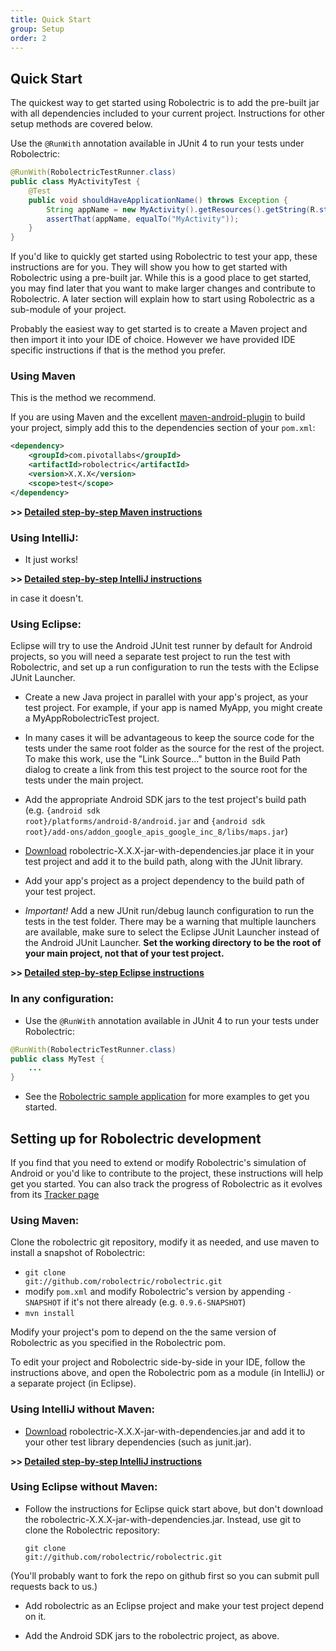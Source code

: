 ```yaml
---
title: Quick Start
group: Setup
order: 2
---
```


## Quick Start

The quickest way to get started using Robolectric is to add the pre-built jar with all dependencies included to your
current project. Instructions for other setup methods are covered below.

Use the <code>@RunWith</code> annotation available in JUnit 4 to run your tests
under Robolectric:

```java
@RunWith(RobolectricTestRunner.class)
public class MyActivityTest {
    @Test
    public void shouldHaveApplicationName() throws Exception {
        String appName = new MyActivity().getResources().getString(R.string.app_name);
        assertThat(appName, equalTo("MyActivity"));
    }
}
```

If you'd like to quickly get started using Robolectric to test your app, these instructions are for you. They will show
you how to get started with Robolectric using a pre-built jar. While this is a good place to get started, you may find
later that you want to make larger changes and contribute to Robolectric. A later section will explain how to start
using Robolectric as a sub-module of your project.

Probably the easiest way to get started is to create a Maven project and then import it into your IDE of choice.
However we have provided IDE specific instructions if that is the method you prefer.

### Using Maven

This is the method we recommend.

If you are using Maven and the excellent
[maven-android-plugin](http://code.google.com/p/maven-android-plugin/) to build your project, simply add this to the
dependencies section of your <code>pom.xml</code>:

```xml
<dependency>
    <groupId>com.pivotallabs</groupId>
    <artifactId>robolectric</artifactId>
    <version>X.X.X</version>
    <scope>test</scope>
</dependency>
```

<b>&gt;&gt; <a href="maven-quick-start.html">Detailed step-by-step Maven instructions</a></b>

### Using IntelliJ:
* It just works!

<b>&gt;&gt; <a href="intellij-quick-start.html">Detailed step-by-step IntelliJ instructions</a></b>

in case it doesn't.

### Using Eclipse:

Eclipse will try to use the Android JUnit test runner by default for Android projects, so you will need a separate test
project to run the test with Robolectric, and set up a run configuration to run the tests with the Eclipse JUnit
Launcher.

* Create a new Java project in parallel with your app's project, as your test project. For example, if your app is named
MyApp, you might create a MyAppRobolectricTest project.

* In many cases it will be advantageous to keep the source code for the tests under the same root folder as the source
for the rest of the project. To make this work, use the "Link Source..." button in the Build Path dialog to create a
link from this test project to the source root for the tests under the main project.

* Add the appropriate Android SDK jars to the test project's build path (e.g.
<code>{android sdk root}/platforms/android-8/android.jar</code> and
<code>{android sdk root}/add-ons/addon_google_apis_google_inc_8/libs/maps.jar</code>)

* [Download](http://pivotal.github.com/robolectric/download.html) robolectric-X.X.X-jar-with-dependencies.jar place it in your test project and
add it to the build path, along with the JUnit library.

* Add your app's project as a project dependency to the build path of your test project.

* _Important!_ Add a new JUnit run/debug launch configuration to run the tests in the test folder. There may be a warning that
multiple launchers are available, make sure to select the Eclipse JUnit Launcher instead of the Android JUnit Launcher.
<b>Set the working directory to be the root of your main project, not that of your test project.</b>

<b>&gt;&gt; <a href="eclipse-quick-start.html">Detailed step-by-step Eclipse instructions</a></b>

### In any configuration:
* Use the <code>@RunWith</code> annotation available in JUnit 4 to run your tests under Robolectric:

```java
@RunWith(RobolectricTestRunner.class)
public class MyTest {
    ...
}
```

* See the [Robolectric sample application](https://github.com/robolectric/robolectricsample) for more examples to get you
started.

## Setting up for Robolectric development

If you find that you need to extend or modify Robolectric's simulation of Android or you'd like to contribute to the
project, these instructions will help get you started. You can also track the progress of Robolectric as it evolves from
its [Tracker page](http://www.pivotaltracker.com/projects/105008)


### Using Maven:

Clone the robolectric git repository, modify it as needed, and use maven to install a snapshot of Robolectric:
* <code>git clone git://github.com/robolectric/robolectric.git</code>
* modify <code>pom.xml</code> and modify Robolectric's version by appending <code>-SNAPSHOT</code>
if it's not there already (e.g. <code>0.9.6-SNAPSHOT</code>)
* <code>mvn install</code>

Modify your project's pom to depend on the the same version of Robolectric as you specified in the Robolectric pom.

To edit your project and Robolectric side-by-side in your IDE, follow the instructions above, and open the Robolectric
pom as a module (in IntelliJ) or a separate project (in Eclipse).


### Using IntelliJ without Maven:

* [Download](http://pivotal.github.com/robolectric/download.html) robolectric-X.X.X-jar-with-dependencies.jar and add it to your other test
library dependencies (such as junit.jar).

<b>&gt;&gt; <a href="intellij-quick-start.html">Detailed step-by-step IntelliJ instructions</a></b>

### Using Eclipse without Maven:

* Follow the instructions for Eclipse quick start above, but don't download the
robolectric-X.X.X-jar-with-dependencies.jar. Instead, use git to
clone the Robolectric repository:

  <code>git clone git://github.com/robolectric/robolectric.git</code>

(You'll probably want to fork the repo on github first so you can submit pull requests back to us.)

* Add robolectric as an Eclipse project and make your test project depend on it.

* Add the Android SDK jars to the robolectric project, as above.
